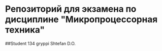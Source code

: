 # Репозиторий для экзамена по дисциплине "Микропроцессорная техника"
##Student 134 gryppi Shtefan D.O. 